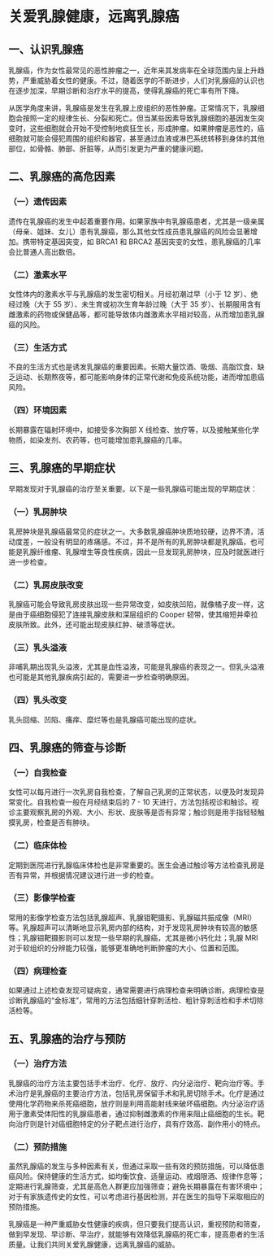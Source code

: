 # 关爱乳腺健康，远离乳腺癌

## 一、认识乳腺癌
乳腺癌，作为女性最常见的恶性肿瘤之一，近年来其发病率在全球范围内呈上升趋势，严重威胁着女性的健康。不过，随着医学的不断进步，人们对乳腺癌的认识也在逐步加深，早期诊断和治疗水平的提高，使得乳腺癌的死亡率有所下降。

从医学角度来讲，乳腺癌是发生在乳腺上皮组织的恶性肿瘤。正常情况下，乳腺细胞会按照一定的规律生长、分裂和死亡。但当某些因素导致乳腺细胞的基因发生突变时，这些细胞就会开始不受控制地疯狂生长，形成肿瘤。如果肿瘤是恶性的，癌细胞就可能会侵犯周围的组织和器官，甚至通过血液或淋巴系统转移到身体的其他部位，如骨骼、肺部、肝脏等，从而引发更为严重的健康问题。

## 二、乳腺癌的高危因素
### （一）遗传因素
遗传在乳腺癌的发生中起着重要作用。如果家族中有乳腺癌患者，尤其是一级亲属（母亲、姐妹、女儿）患有乳腺癌，那么其他女性成员患乳腺癌的风险会显著增加。携带特定基因突变，如 BRCA1 和 BRCA2 基因突变的女性，患乳腺癌的几率会比普通人高出数倍。

### （二）激素水平
女性体内的激素水平与乳腺癌的发生密切相关。月经初潮过早（小于 12 岁）、绝经过晚（大于 55 岁）、未生育或初次生育年龄过晚（大于 35 岁）、长期服用含有雌激素的药物或保健品等，都可能导致体内雌激素水平相对较高，从而增加患乳腺癌的风险。

### （三）生活方式
不良的生活方式也是诱发乳腺癌的重要因素。长期大量饮酒、吸烟、高脂饮食、缺乏运动、长期熬夜等，都可能影响身体的正常代谢和免疫系统功能，进而增加患癌风险。

### （四）环境因素
长期暴露在辐射环境中，如接受多次胸部 X 线检查、放疗等，以及接触某些化学物质，如染发剂、农药等，也可能增加患乳腺癌的几率。

## 三、乳腺癌的早期症状
早期发现对于乳腺癌的治疗至关重要。以下是一些乳腺癌可能出现的早期症状：
### （一）乳房肿块
乳房肿块是乳腺癌最常见的症状之一。大多数乳腺癌肿块质地较硬，边界不清，活动度差，一般没有明显的疼痛感。不过，并不是所有的乳房肿块都是乳腺癌，也可能是乳腺纤维瘤、乳腺增生等良性疾病，因此一旦发现乳房肿块，应及时就医进行进一步检查。

### （二）乳房皮肤改变
乳腺癌可能会导致乳房皮肤出现一些异常改变，如皮肤凹陷，就像橘子皮一样，这是由于癌细胞侵犯了连接乳腺皮肤和深层组织的 Cooper 韧带，使其缩短并牵拉皮肤所致。此外，还可能出现皮肤红肿、破溃等症状。

### （三）乳头溢液
非哺乳期出现乳头溢液，尤其是血性溢液，可能是乳腺癌的表现之一。但乳头溢液也可能是其他乳腺疾病引起的，需要进一步检查明确原因。

### （四）乳头改变
乳头回缩、凹陷、瘙痒、糜烂等也是乳腺癌可能出现的症状。

## 四、乳腺癌的筛查与诊断
### （一）自我检查
女性可以每月进行一次乳房自我检查，了解自己乳房的正常状态，以便及时发现异常变化。自我检查一般在月经结束后的 7 - 10 天进行，方法包括视诊和触诊。视诊主要观察乳房的外观、大小、形状、皮肤等是否有异常；触诊则是用手指轻轻触摸乳房，检查是否有肿块。

### （二）临床体检
定期到医院进行乳腺临床体检也是非常重要的。医生会通过触诊等方法检查乳房是否有异常，并根据情况建议进行进一步的检查。

### （三）影像学检查
常用的影像学检查方法包括乳腺超声、乳腺钼靶摄影、乳腺磁共振成像（MRI）等。乳腺超声可以清晰地显示乳房内部的结构，对于发现乳房肿块有较高的敏感性；乳腺钼靶摄影则可以发现一些早期的乳腺癌，尤其是微小钙化灶；乳腺 MRI 对于软组织的分辨能力较强，能够更准确地判断肿瘤的大小、位置和范围。

### （四）病理检查
如果通过上述检查发现可疑病变，通常需要进行病理检查来明确诊断。病理检查是诊断乳腺癌的“金标准”，常用的方法包括细针穿刺活检、粗针穿刺活检和手术切除活检等。

## 五、乳腺癌的治疗与预防
### （一）治疗方法
乳腺癌的治疗方法主要包括手术治疗、化疗、放疗、内分泌治疗、靶向治疗等。手术治疗是乳腺癌的主要治疗方法，包括乳房保留手术和乳房切除手术。化疗是通过使用化学药物来杀死癌细胞，放疗则是利用高能射线来破坏癌细胞。内分泌治疗适用于激素受体阳性的乳腺癌患者，通过抑制雌激素的作用来阻止癌细胞的生长。靶向治疗则是针对癌细胞特定的分子靶点进行治疗，具有疗效高、副作用小的特点。

### （二）预防措施
虽然乳腺癌的发生与多种因素有关，但通过采取一些有效的预防措施，可以降低患癌风险。保持健康的生活方式，如均衡饮食、适量运动、戒烟限酒、规律作息等；定期进行乳腺筛查，尤其是高危人群更应加强筛查；避免长期暴露在有害环境中；对于有家族遗传史的女性，可以考虑进行基因检测，并在医生的指导下采取相应的预防措施。

乳腺癌是一种严重威胁女性健康的疾病，但只要我们提高认识，重视预防和筛查，做到早发现、早诊断、早治疗，就能够有效降低乳腺癌的死亡率，提高患者的生活质量。让我们共同关爱乳腺健康，远离乳腺癌的威胁。 